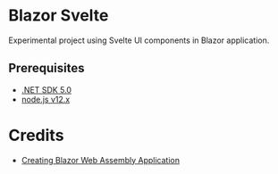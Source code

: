 # Blazor Svelte #

Experimental project using Svelte UI components in Blazor application.

## Prerequisites ##

* [.NET SDK 5.0](https://dotnet.microsoft.com/download/dotnet/5.0)
* [node.js v12.x](https://nodejs.org/en/download/)

# Credits #

* [Creating Blazor Web Assembly Application](https://devkimchi.com/2020/06/10/adding-react-components-to-blazor-webassembly-app-by-nodejs/)
